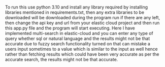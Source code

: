 To run this use python 3.10 and install any library required by installing libraries mentioned in requirements.txt, then any extra libraries to be downloaded will be downloaded during the program run if there are any left, then change the api key and url from your elastic cloud project and then run this app.py file and the program will start executing. Here I have implemented multi-search in elastic-cloud and you can enter any type of query whether sql or natural language and the results might not be that accurate due to fuzzy search functionality turned on that can mistake a users input sometimes to a value which is similar to the input as well hence rather than fetching results which could have been very accurate as per the accurate search, the results might not be that accurate.
